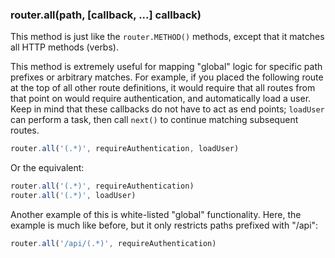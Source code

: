 <h3 id='router.all'>router.all(path, [callback, ...] callback)</h3>

This method is just like the `router.METHOD()` methods, except that it matches all HTTP methods (verbs).

This method is extremely useful for
mapping "global" logic for specific path prefixes or arbitrary matches.
For example, if you placed the following route at the top of all other
route definitions, it would require that all routes from that point on
would require authentication, and automatically load a user. Keep in mind
that these callbacks do not have to act as end points; `loadUser`
can perform a task, then call `next()` to continue matching subsequent
routes.

```js
router.all('(.*)', requireAuthentication, loadUser)
```

Or the equivalent:

```js
router.all('(.*)', requireAuthentication)
router.all('(.*)', loadUser)
```

Another example of this is white-listed "global" functionality. Here,
the example is much like before, but it only restricts paths prefixed with
"/api":

```js
router.all('/api/(.*)', requireAuthentication)
```
